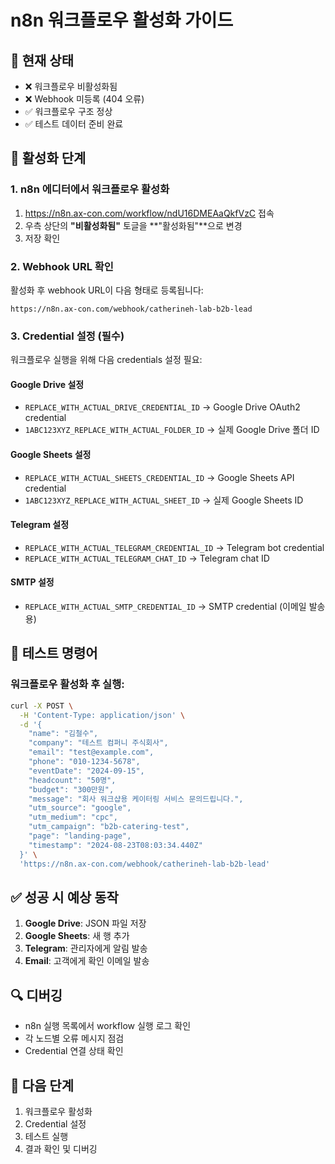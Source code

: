 # n8n 워크플로우 활성화 가이드

## 🚨 현재 상태
- ❌ 워크플로우 비활성화됨
- ❌ Webhook 미등록 (404 오류)
- ✅ 워크플로우 구조 정상
- ✅ 테스트 데이터 준비 완료

## 🔧 활성화 단계

### 1. n8n 에디터에서 워크플로우 활성화
1. https://n8n.ax-con.com/workflow/ndU16DMEAaQkfVzC 접속
2. 우측 상단의 **"비활성화됨"** 토글을 **"활성화됨"**으로 변경
3. 저장 확인

### 2. Webhook URL 확인
활성화 후 webhook URL이 다음 형태로 등록됩니다:
```
https://n8n.ax-con.com/webhook/catherineh-lab-b2b-lead
```

### 3. Credential 설정 (필수)
워크플로우 실행을 위해 다음 credentials 설정 필요:

#### Google Drive 설정
- `REPLACE_WITH_ACTUAL_DRIVE_CREDENTIAL_ID` → Google Drive OAuth2 credential
- `1ABC123XYZ_REPLACE_WITH_ACTUAL_FOLDER_ID` → 실제 Google Drive 폴더 ID

#### Google Sheets 설정  
- `REPLACE_WITH_ACTUAL_SHEETS_CREDENTIAL_ID` → Google Sheets API credential
- `1ABC123XYZ_REPLACE_WITH_ACTUAL_SHEET_ID` → 실제 Google Sheets ID

#### Telegram 설정
- `REPLACE_WITH_ACTUAL_TELEGRAM_CREDENTIAL_ID` → Telegram bot credential
- `REPLACE_WITH_ACTUAL_TELEGRAM_CHAT_ID` → Telegram chat ID

#### SMTP 설정
- `REPLACE_WITH_ACTUAL_SMTP_CREDENTIAL_ID` → SMTP credential (이메일 발송용)

## 🧪 테스트 명령어

### 워크플로우 활성화 후 실행:
```bash
curl -X POST \
  -H 'Content-Type: application/json' \
  -d '{
    "name": "김철수",
    "company": "테스트 컴퍼니 주식회사",
    "email": "test@example.com",
    "phone": "010-1234-5678",
    "eventDate": "2024-09-15",
    "headcount": "50명",
    "budget": "300만원",
    "message": "회사 워크샵용 케이터링 서비스 문의드립니다.",
    "utm_source": "google",
    "utm_medium": "cpc",
    "utm_campaign": "b2b-catering-test",
    "page": "landing-page",
    "timestamp": "2024-08-23T08:03:34.440Z"
  }' \
  'https://n8n.ax-con.com/webhook/catherineh-lab-b2b-lead'
```

## ✅ 성공 시 예상 동작
1. **Google Drive**: JSON 파일 저장
2. **Google Sheets**: 새 행 추가
3. **Telegram**: 관리자에게 알림 발송  
4. **Email**: 고객에게 확인 이메일 발송

## 🔍 디버깅
- n8n 실행 목록에서 workflow 실행 로그 확인
- 각 노드별 오류 메시지 점검
- Credential 연결 상태 확인

## 📝 다음 단계
1. 워크플로우 활성화
2. Credential 설정
3. 테스트 실행
4. 결과 확인 및 디버깅